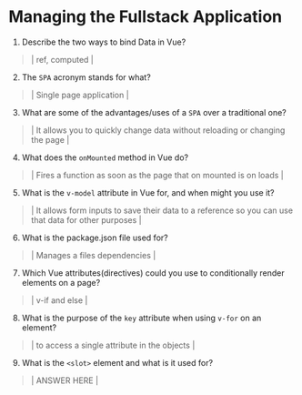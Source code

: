# Managing the Fullstack Application

1. Describe the two ways to bind Data in Vue?

  > | ref, computed |

2. The `SPA` acronym stands for what?

  > | Single page application |

3. What are some of the advantages/uses of a `SPA` over a traditional one?

  > | It allows you to quickly change data without reloading or changing the page |

4. What does the `onMounted` method in Vue do?

  > | Fires a function as soon as the page that on mounted is on loads  |

5. What is the `v-model` attribute in Vue for, and when might you use it?

  > | It allows form inputs to save their data to a reference so you can use that data for other purposes |

6. What is the package.json file used for?

  > | Manages a files dependencies |

7. Which Vue attributes(directives) could you use to conditionally render elements on a page?

  > | v-if and else |

8. What is the purpose of the `key` attribute when using `v-for` on an element?

  > | to access a single attribute in the objects |

9. What is the `<slot>` element and what is it used for?

  > | ANSWER HERE |

